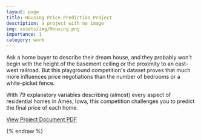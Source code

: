 ```yaml
---
layout: page
title: Housing Price Prediction Project
description: a project with no image
img: assets/img/Housing.png
importance: 1
category: work
---
```


Ask a home buyer to describe their dream house, and they probably won't begin with the height of the basement ceiling or the proximity to an east-west railroad. But this playground competition's dataset proves that much more influences price negotiations than the number of bedrooms or a white-picket fence.

With 79 explanatory variables describing (almost) every aspect of residential homes in Ames, Iowa, this competition challenges you to predict the final price of each home.

[View Project Document PDF](https://github.com/lijojacob12/lijojacob12.github.io/blob/a1a8727a9e0b6a75cada9466350d79798c888533/assets/pdf/ProjectDocument.pdf)

{% endraw %}
